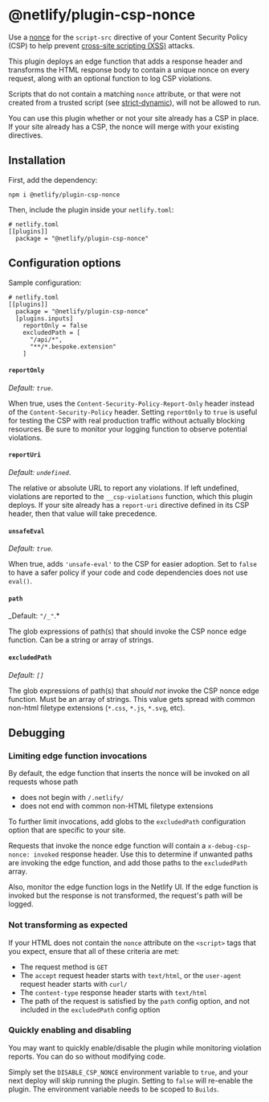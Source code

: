 # @netlify/plugin-csp-nonce

Use a [nonce](https://content-security-policy.com/nonce/) for the `script-src` directive of your Content Security Policy (CSP) to help prevent [cross-site scripting (XSS)](https://developer.mozilla.org/en-US/docs/Web/Security/Types_of_attacks#cross-site_scripting_xss) attacks.

This plugin deploys an edge function that adds a response header and transforms the HTML response body to contain a unique nonce on every request, along with an optional function to log CSP violations.

Scripts that do not contain a matching `nonce` attribute, or that were not created from a trusted script (see [strict-dynamic](https://content-security-policy.com/strict-dynamic/)), will not be allowed to run.

You can use this plugin whether or not your site already has a CSP in place. If your site already has a CSP, the nonce will merge with your existing directives.

## Installation

First, add the dependency:

```
npm i @netlify/plugin-csp-nonce
```

Then, include the plugin inside your `netlify.toml`:

```
# netlify.toml
[[plugins]]
  package = "@netlify/plugin-csp-nonce"
```

## Configuration options

Sample configuration:

```
# netlify.toml
[[plugins]]
  package = "@netlify/plugin-csp-nonce"
  [plugins.inputs]
    reportOnly = false
    excludedPath = [
      "/api/*",
      "**/*.bespoke.extension"
    ]
```

#### `reportOnly`

_Default: `true`_.

When true, uses the `Content-Security-Policy-Report-Only` header instead of the `Content-Security-Policy` header. Setting `reportOnly` to `true` is useful for testing the CSP with real production traffic without actually blocking resources. Be sure to monitor your logging function to observe potential violations.

#### `reportUri`

_Default: `undefined`_.

The relative or absolute URL to report any violations. If left undefined, violations are reported to the `__csp-violations` function, which this plugin deploys. If your site already has a `report-uri` directive defined in its CSP header, then that value will take precedence.

#### `unsafeEval`

_Default: `true`._

When true, adds `'unsafe-eval'` to the CSP for easier adoption. Set to `false` to have a safer policy if your code and code dependencies does not use `eval()`.

#### `path`

_Default: `"/_"`.\*

The glob expressions of path(s) that should invoke the CSP nonce edge function. Can be a string or array of strings.

#### `excludedPath`

_Default: `[]`_

The glob expressions of path(s) that _should not_ invoke the CSP nonce edge function. Must be an array of strings. This value gets spread with common non-html filetype extensions (`*.css`, `*.js`, `*.svg`, etc).

## Debugging

### Limiting edge function invocations

By default, the edge function that inserts the nonce will be invoked on all requests whose path

- does not begin with `/.netlify/`
- does not end with common non-HTML filetype extensions

To further limit invocations, add globs to the `excludedPath` configuration option that are specific to your site.

Requests that invoke the nonce edge function will contain a `x-debug-csp-nonce: invoked` response header. Use this to determine if unwanted paths are invoking the edge function, and add those paths to the `excludedPath` array.

Also, monitor the edge function logs in the Netlify UI. If the edge function is invoked but the response is not transformed, the request's path will be logged.

### Not transforming as expected

If your HTML does not contain the `nonce` attribute on the `<script>` tags that you expect, ensure that all of these criteria are met:

- The request method is `GET`
- The `accept` request header starts with `text/html`, or the `user-agent` request header starts with `curl/`
- The `content-type` response header starts with `text/html`
- The path of the request is satisfied by the `path` config option, and not included in the `excludedPath` config option

### Quickly enabling and disabling

You may want to quickly enable/disable the plugin while monitoring violation reports. You can do so without modifying code.

Simply set the `DISABLE_CSP_NONCE` environment variable to `true`, and your next deploy will skip running the plugin. Setting to `false` will re-enable the plugin. The environment variable needs to be scoped to `Builds`.
